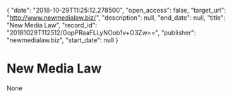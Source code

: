 {
  "date": "2018-10-29T11:25:12.278500", 
  "open_access": false, 
  "target_url": "http://www.newmedialaw.biz/", 
  "description": null, 
  "end_date": null, 
  "title": "New Media Law", 
  "record_id": "20181029T112512/GopPRaaFLLyNOob1v+O3Zw==", 
  "publisher": "newmedialaw.biz", 
  "start_date": null
}

# New Media Law

None